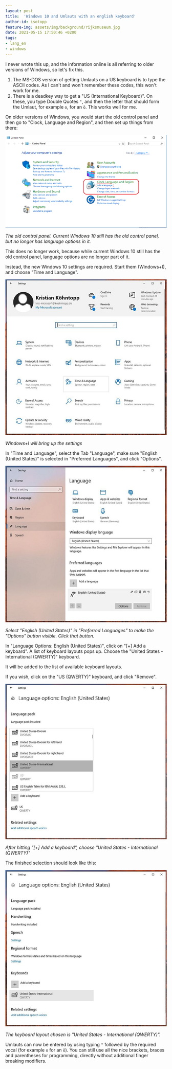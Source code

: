 ```yaml
---
layout: post
title:  'Windows 10 and Umlauts with an english keyboard'
author-id: isotopp
feature-img: assets/img/background/rijksmuseum.jpg
date: 2021-05-15 17:50:46 +0200
tags:
- lang_en
- windows
---
```


I never wrote this up, and the information online is all referring to older versions of Windows, so let's fix this.

1. The MS-DOS version of getting Umlauts on a US keyboard is to type the ASCII codes. As I can't and won't remember these codes, this won't work for me.
2. There is a deadkey way to get a "US (International Keyboard)". On these, you type Double Quotes `"`, and then the letter that should form the Umlaut, for example `o`, for an `ö`. This works well for me.

On older versions of Windows, you would start the old control panel and then go to "Clock, Language and Region", and then set up things from there:

![](/uploads/2021/05/settings00.png)

*The old control panel. Current Windows 10 still has the old control panel, but no longer has language options in it.*

This does no longer work, because while current Windows 10 still has the old control panel, language options are no longer part of it.

Instead, the new Windows 10 settings are required. Start them (Windows+I), and choose "Time and Language".

![](/uploads/2021/05/settings01.jpg)

*Windows+I will bring up the settings*

In "Time and Language", select the Tab "Language", make sure "English (United States)" is selected in "Preferred Languages", and click "Options".

![](/uploads/2021/05/settings02.jpg)

*Select "English (United States)" in "Preferred Languages" to make the "Options" button visible. Click that button.*

In "Language Options: English (United States)", click on "[+] Add a keyboard". A list of keyboard layouts pops up. Choose the "United States - International (QWERTY)" keyboard.

It will be added to the list of available keyboard layouts.

If you wish, click on the "US (QWERTY)" keyboard, and click "Remove".

![](/uploads/2021/05/settings03.jpg)

*After hitting "[+] Add a keyboard", choose "United States - International (QWERTY)"*

The finished selection should look like this:

![](/uploads/2021/05/settings04.jpg)

*The keyboard layout chosen is "United States - International (QWERTY)".*

Umlauts can now be entered by using typing `"` followed by the required vocal (for example `o` for an `ö`). You can still use all the nice brackets, braces and parentheses for programming, directly without additional finger breaking modifiers.
